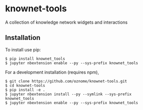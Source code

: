 knownet-tools
===============================

A collection of knowledge network widgets and interactions

Installation
------------

To install use pip:

    $ pip install knownet_tools
    $ jupyter nbextension enable --py --sys-prefix knownet_tools


For a development installation (requires npm),

    $ git clone https://github.com/oznome/knownet-tools.git
    $ cd knownet-tools
    $ pip install -e .
    $ jupyter nbextension install --py --symlink --sys-prefix knownet_tools
    $ jupyter nbextension enable --py --sys-prefix knownet_tools
